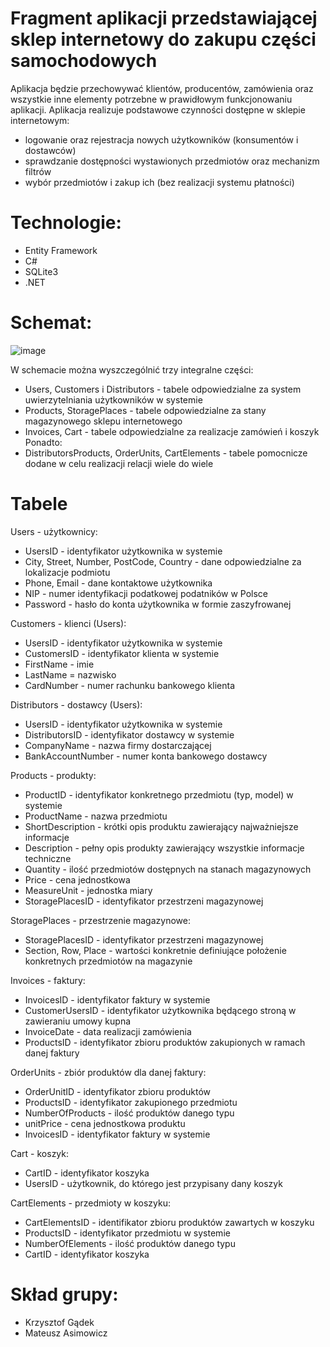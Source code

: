 # Fragment aplikacji przedstawiającej sklep internetowy do zakupu części samochodowych
Aplikacja będzie przechowywać klientów, producentów, zamówienia oraz wszystkie inne elementy potrzebne w prawidłowym funkcjonowaniu aplikacji. Aplikacja realizuje podstawowe czynności dostępne w sklepie internetowym:
- logowanie oraz rejestracja nowych użytkowników (konsumentów i dostawców)
- sprawdzanie dostępności wystawionych przedmiotów oraz mechanizm filtrów
- wybór przedmiotów i zakup ich (bez realizacji systemu płatności)

# Technologie:
  - Entity Framework
  - C#
  - SQLite3
  - .NET

# Schemat:
![image](https://user-images.githubusercontent.com/58474974/121442113-4af2df00-c98b-11eb-9c85-a0e477cb01d4.png)

W schemacie można wyszczególnić trzy integralne części:
- Users, Customers i Distributors - tabele odpowiedzialne za system uwierzytelniania użytkowników w systemie 
- Products, StoragePlaces - tabele odpowiedzialne za stany magazynowego sklepu internetowego 
- Invoices, Cart - tabele odpowiedzialne za realizacje zamówień i koszyk
Ponadto:
- DistributorsProducts, OrderUnits, CartElements - tabele pomocnicze dodane w celu realizacji relacji wiele do wiele

# Tabele

Users - użytkownicy:
- UsersID - identyfikator użytkownika w systemie
- City, Street, Number, PostCode, Country - dane odpowiedzialne za lokalizacje podmiotu
- Phone, Email - dane kontaktowe użytkownika
- NIP - numer identyfikacji podatkowej podatników w Polsce
- Password - hasło do konta użytkownika w formie zaszyfrowanej

Customers - klienci (Users):
- UsersID - identyfikator użytkownika w systemie
- CustomersID - identyfikator klienta w systemie
- FirstName - imie
- LastName = nazwisko
- CardNumber - numer rachunku bankowego klienta

Distributors - dostawcy (Users):
- UsersID - identyfikator użytkownika w systemie
- DistributorsID - identyfikator dostawcy w systemie
- CompanyName - nazwa firmy dostarczającej
- BankAccountNumber - numer konta bankowego dostawcy

Products - produkty:
- ProductID - identyfikator konkretnego przedmiotu (typ, model) w systemie
- ProductName - nazwa przedmiotu
- ShortDescription - krótki opis produktu zawierający najważniejsze informacje
- Description - pełny opis produkty zawierający wszystkie informacje techniczne
- Quantity - ilość przedmiotów dostępnych na stanach magazynowych
- Price - cena jednostkowa
- MeasureUnit - jednostka miary
- StoragePlacesID - identyfikator przestrzeni magazynowej

StoragePlaces - przestrzenie magazynowe:
- StoragePlacesID - identyfikator przestrzeni magazynowej
- Section, Row, Place - wartości konkretnie definiujące położenie konkretnych przedmiotów na magazynie

Invoices - faktury:
- InvoicesID - identyfikator faktury w systemie
- CustomerUsersID - identyfikator użytkownika będącego stroną w zawieraniu umowy kupna
- InvoiceDate - data realizacji zamówienia
- ProductsID - identyfikator zbioru produktów zakupionych w ramach danej faktury

OrderUnits - zbiór produktów dla danej faktury:
- OrderUnitID - identyfikator zbioru produktów
- ProductsID - identyfikator zakupionego przedmiotu
- NumberOfProducts - ilość produktów danego typu
- unitPrice - cena jednostkowa produktu
- InvoicesID - identyfikator faktury w systemie

Cart - koszyk:
- CartID - identyfikator koszyka
- UsersID - użytkownik, do którego jest przypisany dany koszyk

CartElements - przedmioty w koszyku:
- CartElementsID - identifikator zbioru produktów zawartych w koszyku
- ProductsID - identyfikator przedmiotu w systemie
- NumberOfElements - ilość produktów danego typu
- CartID - identyfikator koszyka









# Skład grupy:
  - Krzysztof Gądek
  - Mateusz Asimowicz
